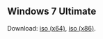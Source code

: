 ## Windows 7 Ultimate
Download: [iso (x64)](http://web.archive.org/web/20121015195458/http://msft.digitalrivercontent.net/win/X17-59465.iso), [iso (x86)](http://web.archive.org/web/20130302101854/http://msft.digitalrivercontent.net/win/X17-59463.iso).